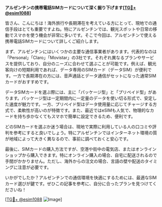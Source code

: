 **アルゼンチンの携帯電話SIMカードについて深く掘り下げます[[TG💪+ @esim1088](https://t.me/s/esim1088)]**

皆さん、こんにちは！海外旅行や長期滞在を考えている方にとって、現地での通信手段はとても重要ですよね。特にアルゼンチンでは、観光スポットや日常の移動でスマホを使う機会が非常に多いです。そこで今回は、アルゼンチンで使える携帯電話SIMカードについて詳しくご紹介します。

まず、アルゼンチンにはいくつかの主要な通信事業者があります。代表的なのは「Personal」「Claro」「Movistar」の3社です。それぞれ異なるプランやサービスを提供しており、自分のニーズに合わせて選ぶことが可能です。例えば、観光客向けの短期利用であれば、データ専用のSIMカード（データSIM）が便利です。一方で長期滞在の方には、音声通話とデータ通信がセットになった通常SIMカードがおすすめです。

データSIMカードを選ぶ際には、主に「パッケージ型」と「プリペイド型」があります。パッケージ型は一定期間内に一定量のデータを使い切る形式で、安定した速度が魅力です。一方、プリペイド型はデータ使用量に応じてチャージする方式で、柔軟性が高いのが特徴です。また、最近ではeSIMも人気で、物理的なカードを持ち歩かなくてもスマホで簡単に設定できるため、便利です。

どのSIMカードを選ぶか迷う場合は、現地で実際に利用している人の口コミや評判を参考にすると良いでしょう。特にアルゼンチンではインターネット環境の質が地域によって大きく異なるので、事前に調べておくと安心です。

最後に、SIMカードの購入方法ですが、空港や街中の電気店、またはオンラインショップから購入できます。特にオンライン購入の場合、自宅に配送されるので手間がかかりません。ただし、海外からの注文の場合、言語の壁や配送のタイミングに注意が必要です。

いかがでしたか？アルゼンチンでの通信環境を快適にするためには、最適なSIMカード選びが鍵です。ぜひこの記事を参考に、自分に合ったプランを見つけてくださいね！

[[TG💪+ @esim1088](https://t.me/s/esim1088) ![Image](https://i.postimg.cc/Y0z9fWf4/image.png)]